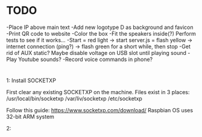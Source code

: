 # TODO
-Place IP above main text
-Add new logotype D as background and favicon
-Print QR code to website
-Color the box
-Fit the speakers inside(?) Perform tests to see if it works...
-Start = red light -> start server.js = flash yellow -> internet connection (ping?) -> flash green for a short while, then stop
-Get rid of AUX static? Maybe disable voltage on USB slot until playing sound
-Play Youtube sounds?
-Record voice commands in phone?
#

1: Install SOCKETXP

First clear any existing SOCKETXP on the machine. Files exist in 3 places:
/usr/local/bin/socketxp
/var/liv/socketxp
/etc/socketxp

Follow this guide:
https://www.socketxp.com/download/
Raspbian OS uses 32-bit ARM system

2: 